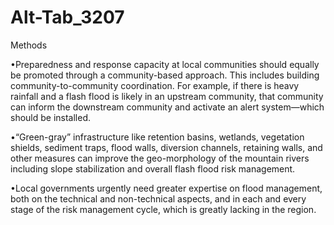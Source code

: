 # Alt-Tab_3207



Methods

•Preparedness and response capacity at local communities should equally be promoted through a community-based approach. This includes building community-to-community coordination. For example, if there is heavy rainfall and a flash flood is likely in an upstream community, that community can inform the downstream community and activate an alert system—which should be installed.

•“Green-gray” infrastructure like retention basins, wetlands, vegetation shields, sediment traps, flood walls, diversion channels, retaining walls, and other measures can improve the geo-morphology of the mountain rivers including slope stabilization and overall flash flood risk management.

•Local governments urgently need greater expertise on flood management, both on the technical and non-technical aspects, and in each and every stage of the risk management cycle, which is greatly lacking in the region.


